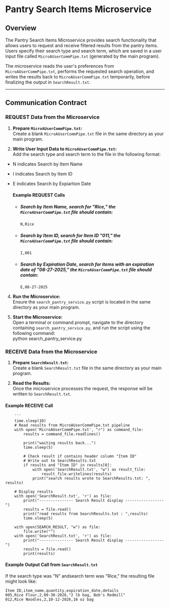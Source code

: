 # Pantry Search Items Microservice

## Overview

The Pantry Search Items Microservice provides search functionality that allows users to request and receive filtered results from the pantry items. Users specify their search type and search term, which are saved in a user input file called `MicroAUserCommPipe.txt` (generated by the main program). 

The microservice reads the user's preferences from `MicroAUserCommPipe.txt`, performs the requested search operation, and writes the results back to `MicroAUserCommPipe.txt` temporarily, before finalizing the output in `SearchResult.txt`.

---

## Communication Contract

### REQUEST Data from the Microservice

1. **Prepare `MicroAUserCommPipe.txt`:**  
   Create a blank `MicroAUserCommPipe.txt` file in the same directory as your main program.  

2. **Write User Input Data to `MicroAUserCommPipe.txt`:**  
   Add the search type and search term to the file in the following format:<br>
- N indicates Search by Item Name
- I indicates Search by Item ID
- E indicates Search by Expiartion Date
   
    #### Example REQUEST Calls 

    - ##### Search by **Item Name**, search for "Rice," the `MicroAUserCommPipe.txt` file should contain:<br>
      `N,Rice`

    - ##### Search by **Item ID**, search for Item ID "011," the `MicroAUserCommPipe.txt` file should contain:<br>
      `I,001`

    - ##### Search by **Expiration Date**, search for items with an expiration date of "08-27-2025," the `MicroAUserCommPipe.txt` file should contain:<br>
      `E,08-27-2025`
4. **Run the Microservice:**  
   Ensure the `search_pantry_service.py` script is located in the same directory as your main program.  

5. **Start the Microservice:**  
   Open a terminal or command prompt, navigate to the directory containing `search_pantry_service.py`, and run the script using the following command:  
   python search_pantry_service.py

### RECEIVE Data from the Microservice

1. **Prepare `SearchResult.txt`:**  
Create a blank `SearchResult.txt` file in the same directory as your main program.  

2. **Read the Results:**  
Once the microservice processes the request, the response will be written to `SearchResult.txt`.  
#### Example RECEIVE Call
        ```
        time.sleep(10)
        # Read results from MicroAUserCommPipe.txt pipeline
        with open('MicroAUserCommPipe.txt', "r") as command_file:
            results = command_file.readlines()
         
            print("waiting results back...")
            time.sleep(5)

            # Check result if contains header column "Item ID"
            # Write out to SearchResults.txt
            if results and "Item ID" in results[0]:
                with open('SearchResult.txt', "w") as result_file:
                    result_file.writelines(results)
                print("search results wrote to SearchResults.txt: ", results)

        # Display results
        with open('SearchResult.txt', 'r') as file:
            print("--------------- Search Result display -----------------")
            results = file.read()
            print("read results from SearchResults.txt : ",results)
            time.sleep(5)
        
        with open(SEARCH_RESULT, "w") as file:
            file.write("")
        with open('SearchResult.txt', 'r') as file:
            print("--------------- Search Result display -----------------")
            results = file.read()
            print(results)

#### Example Output Call from `SearchResult.txt`

If the search type was "N" andsearch term was "Rice," the resulting file might look like:<br>

```
Item ID,item_name,quantity,expiration_date,details
005,Rice Flour,2,09-30-2026,"2 lb bag, Bob's Redmill"
012,Rice Noodles,2,10-12-2026,16 oz bag

